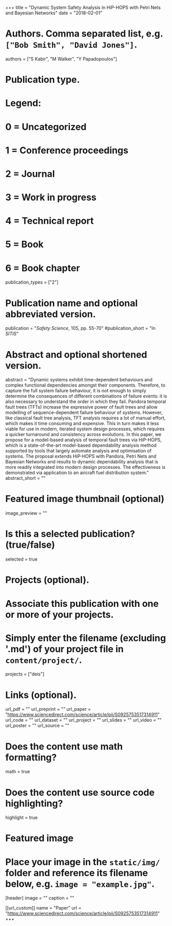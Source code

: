 +++
title = "Dynamic System Safety Analysis in HiP-HOPS with Petri Nets and Bayesian Networks"
date = "2018-02-01"

# Authors. Comma separated list, e.g. `["Bob Smith", "David Jones"]`.
authors = ["S Kabir", "M Walker", "Y Papadopoulos"]

# Publication type.
# Legend:
# 0 = Uncategorized
# 1 = Conference proceedings
# 2 = Journal
# 3 = Work in progress
# 4 = Technical report
# 5 = Book
# 6 = Book chapter
publication_types = ["2"]

# Publication name and optional abbreviated version.
publication = "*Safety Science*, 105, pp. 55-70"
#publication_short = "In *SITIS*"

# Abstract and optional shortened version.
abstract = "Dynamic systems exhibit time-dependent behaviours and complex functional dependencies amongst their components. Therefore, to capture the full system failure behaviour, it is not enough to simply determine the consequences of different combinations of failure events: it is also necessary to understand the order in which they fail. Pandora temporal fault trees (TFTs) increase the expressive power of fault trees and allow modelling of sequence-dependent failure behaviour of systems. However, like classical fault tree analysis, TFT analysis requires a lot of manual effort, which makes it time consuming and expensive. This in turn makes it less viable for use in modern, iterated system design processes, which requires a quicker turnaround and consistency across evolutions. In this paper, we propose for a model-based analysis of temporal fault trees via HiP-HOPS, which is a state-of-the-art model-based dependability analysis method supported by tools that largely automate analysis and optimisation of systems. The proposal extends HiP-HOPS with Pandora, Petri Nets and Bayesian Networks and results to dynamic dependability analysis that is more readily integrated into modern design processes. The effectiveness is demonstrated via application to an aircraft fuel distribution system."
abstract_short = ""

# Featured image thumbnail (optional)
image_preview = ""

# Is this a selected publication? (true/false)
selected = true

# Projects (optional).
#   Associate this publication with one or more of your projects.
#   Simply enter the filename (excluding '.md') of your project file in `content/project/`.
projects = ["deis"]

# Links (optional).
url_pdf = ""
url_preprint = ""
url_paper = "https://www.sciencedirect.com/science/article/pii/S0925753517314911"
url_code = ""
url_dataset = ""
url_project = ""
url_slides = ""
url_video = ""
url_poster = ""
url_source = ""

# Does the content use math formatting?
math = true

# Does the content use source code highlighting?
highlight = true

# Featured image
# Place your image in the `static/img/` folder and reference its filename below, e.g. `image = "example.jpg"`.
[header]
image = ""
caption = ""

[[url_custom]]
    name = "Paper"
    url = "https://www.sciencedirect.com/science/article/pii/S0925753517314911"
+++
